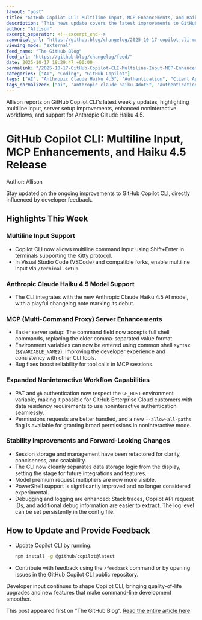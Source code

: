 ```yaml
---
layout: "post"
title: "GitHub Copilot CLI: Multiline Input, MCP Enhancements, and Haiku 4.5 Release"
description: "This news update covers the latest improvements to GitHub Copilot CLI, including multiline input support, enhanced MCP server setup, support for Anthropic Claude Haiku 4.5, better noninteractive workflow support, increased session stability, and significant PowerShell improvements. The article details technical changes aimed at improving developer experience and productivity."
author: "Allison"
excerpt_separator: <!--excerpt_end-->
canonical_url: "https://github.blog/changelog/2025-10-17-copilot-cli-multiline-input-new-mcp-enhancements-and-haiku-4-5"
viewing_mode: "external"
feed_name: "The GitHub Blog"
feed_url: "https://github.blog/changelog/feed/"
date: 2025-10-17 18:29:47 +00:00
permalink: "/2025-10-17-GitHub-Copilot-CLI-Multiline-Input-MCP-Enhancements-and-Haiku-45-Release.html"
categories: ["AI", "Coding", "GitHub Copilot"]
tags: ["AI", "Anthropic Claude Haiku 4.5", "Authentication", "Client Apps", "Coding", "Copilot", "Debugging Tools", "Developer Tools", "Environment Variables", "GitHub Copilot", "GitHub Copilot CLI", "Improvement", "MCP Enhancements", "Multiline Input", "News", "Noninteractive Workflows", "PowerShell Support", "Session Management", "VS Code Terminal"]
tags_normalized: ["ai", "anthropic claude haiku 4dot5", "authentication", "client apps", "coding", "copilot", "debugging tools", "developer tools", "environment variables", "github copilot", "github copilot cli", "improvement", "mcp enhancements", "multiline input", "news", "noninteractive workflows", "powershell support", "session management", "vs code terminal"]
---
```


Allison reports on GitHub Copilot CLI's latest weekly updates, highlighting multiline input, server setup improvements, enhanced noninteractive workflows, and support for Anthropic Claude Haiku 4.5.<!--excerpt_end-->

# GitHub Copilot CLI: Multiline Input, MCP Enhancements, and Haiku 4.5 Release

Author: Allison

Stay updated on the ongoing improvements to GitHub Copilot CLI, directly influenced by developer feedback.

## Highlights This Week

### Multiline Input Support

- Copilot CLI now allows multiline command input using Shift+Enter in terminals supporting the Kitty protocol.
- In Visual Studio Code (VSCode) and compatible forks, enable multiline input via `/terminal-setup`.

### Anthropic Claude Haiku 4.5 Model Support

- The CLI integrates with the new Anthropic Claude Haiku 4.5 AI model, with a playful changelog note marking its debut.

### MCP (Multi-Command Proxy) Server Enhancements

- Easier server setup: The command field now accepts full shell commands, replacing the older comma-separated value format.
- Environment variables can now be entered using common shell syntax (`${VARIABLE_NAME}`), improving the developer experience and consistency with other CLI tools.
- Bug fixes boost reliability for tool calls in MCP sessions.

### Expanded Noninteractive Workflow Capabilities

- PAT and `gh` authentication now respect the `GH_HOST` environment variable, making it possible for GitHub Enterprise Cloud customers with data residency requirements to use noninteractive authentication seamlessly.
- Permissions requests are better handled, and a new `--allow-all-paths` flag is available for granting broad permissions in noninteractive mode.

### Stability Improvements and Forward-Looking Changes

- Session storage and management have been refactored for clarity, conciseness, and scalability.
- The CLI now cleanly separates data storage logic from the display, setting the stage for future integrations and features.
- Model premium request multipliers are now more visible.
- PowerShell support is significantly improved and no longer considered experimental.
- Debugging and logging are enhanced: Stack traces, Copilot API request IDs, and additional debug information are easier to extract. The log level can be set persistently in the config file.

## How to Update and Provide Feedback

- Update Copilot CLI by running:

  ```sh
  npm install -g @github/copilot@latest
  ```

- Contribute with feedback using the `/feedback` command or by opening issues in the GitHub Copilot CLI public repository.

Developer input continues to shape Copilot CLI, bringing quality-of-life upgrades and new features that make command-line development smoother.

This post appeared first on "The GitHub Blog". [Read the entire article here](https://github.blog/changelog/2025-10-17-copilot-cli-multiline-input-new-mcp-enhancements-and-haiku-4-5)
